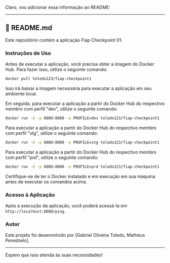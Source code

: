Claro, vou adicionar essa informação ao README:

---

## 🚀 README.md

Este repositório contém a aplicação Fiap Checkpoint 01.

### Instruções de Uso

Antes de executar a aplicação, você precisa obter a imagem do Docker Hub. Para fazer isso, utilize o seguinte comando:

```bash
docker pull toledo123/fiap-checkpoint1
```

Isso irá baixar a imagem necessária para executar a aplicação em seu ambiente local.

Em seguida, para executar a aplicação a partir do Docker Hub do respectivo membro com perfil "dev", utilize o seguinte comando:

```bash
docker run -d -p 8080:8080 -e PROFILE=dev toledo123/fiap-checkpoint1
```

Para executar a aplicação a partir do Docker Hub do respectivo membro com perfil "stg", utilize o seguinte comando:

```bash
docker run -d -p 8080:8080 -e PROFILE=stg toledo123/fiap-checkpoint1
```

Para executar a aplicação a partir do Docker Hub do respectivo membro com perfil "prd", utilize o seguinte comando:

```bash
docker run -d -p 8080:8080 -e PROFILE=prd toledo123/fiap-checkpoint1
```

Certifique-se de ter o Docker instalado e em execução em sua máquina antes de executar os comandos acima.

### Acesso à Aplicação

Após a execução da aplicação, você poderá acessá-la em `http://localhost:8080/ping`.

### Autor

Este projeto foi desenvolvido por [Gabriel Oliveira Toledo, Matheus Perestrelo].

--- 

Espero que isso atenda às suas necessidades!
